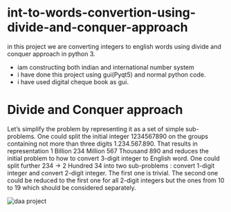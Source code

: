 # int-to-words-convertion-using-divide-and-conquer-approach
in this project we are converting integers to english words using divide and conquer approach in python 3.
* iam constructing both indian and international number system
* i have done this project using gui(Pyqt5) and normal python code.
* i have used digital cheque book as gui.

# Divide and Conquer approach
Let’s simplify the problem by representing it as a set of simple sub-problems. One could split the initial integer 1234567890 on the groups containing not more than three digits 1.234.567.890. That results in representation 1 Billion 234 Million 567 Thousand 890 and reduces the initial problem to how to convert 3-digit integer to English word. One could split further 234 -> 2 Hundred 34 into two sub-problems : convert 1-digit integer and convert 2-digit integer. The first one is trivial. The second one could be reduced to the first one for all 2-digit integers but the ones from 10 to 19 which should be considered separately.

![daa project](https://user-images.githubusercontent.com/62048538/131243668-7bb22755-fc75-4f4f-bc1f-ad95fdd39fac.png)

